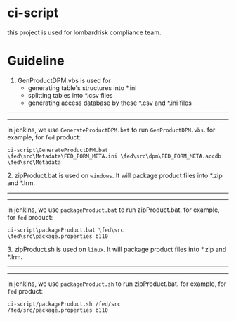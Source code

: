 **ci-script**
===
this project is used for lombardrisk compliance team.

**Guideline**
===
1. GenProductDPM.vbs is used for
    * generating table's structures into *.ini
    * splitting tables into *.csv files
    * generating access database by these *.csv and *.ini files
- - -
* * *
   in jenkins, we use `GenerateProductDPM.bat` to run `GenProductDPM.vbs`.
   for example, for `fed` product:
       <pre><code>ci-script\GenerateProductDPM.bat \fed\src\Metadata\FED_FORM_META.ini \fed\src\dpm\FED_FORM_META.accdb \fed\src\Metadata</code></pre>
2. zipProduct.bat is used on `windows`. It will package product files into *.zip and *.lrm.
- - -
* * *
   in jenkins, we use `packageProduct.bat` to run zipProduct.bat.
   for example, for `fed` product:
       <pre><code>ci-script\packageProduct.bat \fed\src \fed\src\package.properties b110</code></pre>
3. zipProduct.sh is used on `linux`. It will package product files into *.zip and *.lrm.
- - -
* * *
   in jenkins, we use `packageProduct.sh` to run zipProduct.bat.
   for example, for `fed` product:
       <pre><code>ci-script/packageProduct.sh /fed/src /fed/src/package.properties b110</code></pre>
